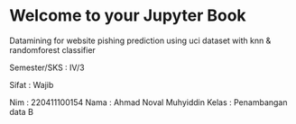 # Welcome to your Jupyter Book


Datamining for website pishing prediction using uci dataset with knn & randomforest classifier


Semester/SKS : IV/3

Sifat : Wajib

Nim : 220411100154
Nama : Ahmad Noval Muhyiddin
Kelas : Penambangan data B



```{tableofcontents}
```

